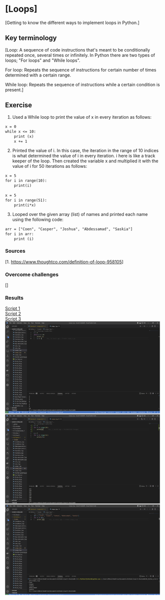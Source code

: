 # [Loops]

[Getting to know the different ways to implement loops in Python.]

## Key terminology

[Loop: A sequence of code instructions that's meant to be conditionally repeated once, several times or infinitely. In Python there are two types of loops; "For loops" and "While loops".

For loop: Repeats the sequence of instructions for certain number of times determined with a certain range.

While loop: Repeats the sequence of instructions while a certain condition is present.]

## Exercise

1. Used a While loop to print the value of x in every iteration as follows:

~~~
x = 0
while x <= 10:
    print (x)
    x += 1
~~~

2. Printed the value of i. In this case, the iteration in the range of 10 indices is what determined the value of i in every iteration. i here is like a track keeper of the loop. Then created the variable x and multiplied it with the value of i for 50 iterations as follows:

~~~
x = 5
for i in range(10):
    print(i)

x = 5
for i in range(51):
    print(i*x)
~~~

3. Looped over the given array (list) of names and printed each name using the following code:

~~~
arr = ["Coen", "Casper", "Joshua", "Abdessamad", "Saskia"]
for i in arr:
    print (i)
~~~
    
### Sources

[1. <https://www.thoughtco.com/definition-of-loop-958105>]

### Overcome challenges

[]

### Results

[Script 1](https://github.com/Techgrounds-Cloud-9/cloud-9-Atalla90/blob/2ad8478464e595f123cac6a3f6bd31895984db04/04_Python_1/Scripts/Loops_1.py)  
[Script 2](https://github.com/Techgrounds-Cloud-9/cloud-9-Atalla90/blob/2ad8478464e595f123cac6a3f6bd31895984db04/04_Python_1/Scripts/Loops_2.py)  
[Script 3](https://github.com/Techgrounds-Cloud-9/cloud-9-Atalla90/blob/2ad8478464e595f123cac6a3f6bd31895984db04/04_Python_1/Scripts/Loops_3.py)
![Loops_1](https://github.com/Techgrounds-Cloud-9/cloud-9-Atalla90/blob/5e87fdbce509ee1a4b813525603390a5471ae654/00_includes/Python/Loops_1.png)
![Loops_2](https://github.com/Techgrounds-Cloud-9/cloud-9-Atalla90/blob/5e87fdbce509ee1a4b813525603390a5471ae654/00_includes/Python/Loops_2.png)
![Loops_3](https://github.com/Techgrounds-Cloud-9/cloud-9-Atalla90/blob/5e87fdbce509ee1a4b813525603390a5471ae654/00_includes/Python/Loops_3.png)
